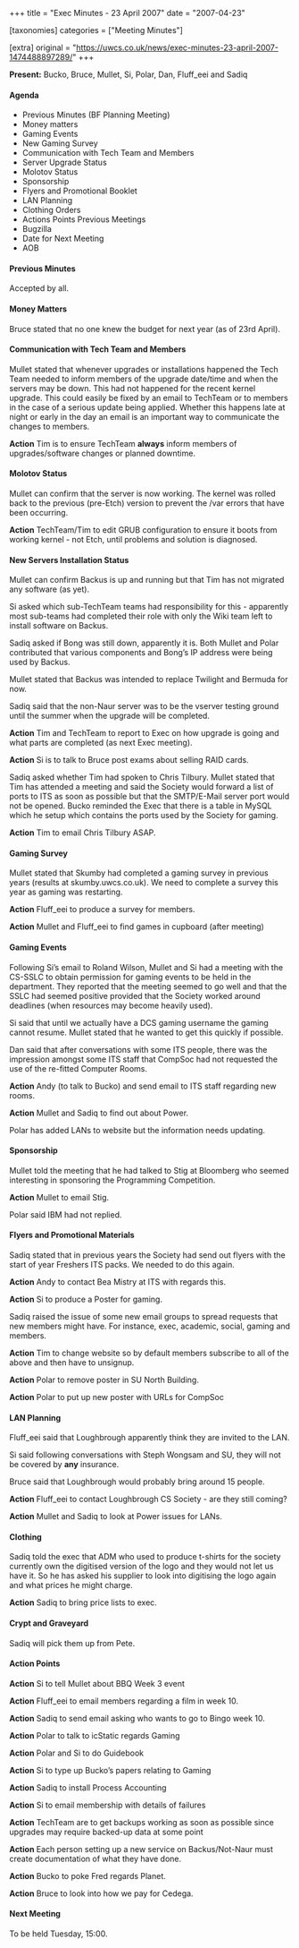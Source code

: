 +++
title = "Exec Minutes - 23 April 2007"
date = "2007-04-23"

[taxonomies]
categories = ["Meeting Minutes"]

[extra]
original = "https://uwcs.co.uk/news/exec-minutes-23-april-2007-1474488897289/"
+++

**Present:** Bucko, Bruce, Mullet, Si, Polar, Dan, Fluff\_eei and Sadiq

#### Agenda

  - Previous Minutes (BF Planning Meeting)
  - Money matters
  - Gaming Events
  - New Gaming Survey
  - Communication with Tech Team and Members
  - Server Upgrade Status
  - Molotov Status
  - Sponsorship
  - Flyers and Promotional Booklet
  - LAN Planning
  - Clothing Orders
  - Actions Points Previous Meetings
  - Bugzilla
  - Date for Next Meeting
  - AOB

#### Previous Minutes

Accepted by all.

#### Money Matters

Bruce stated that no one knew the budget for next year (as of 23rd April).

#### Communication with Tech Team and Members

Mullet stated that whenever upgrades or installations happened the Tech Team needed to inform members of the upgrade date/time and when the servers may be down. This had not happened for the recent kernel upgrade. This could easily be fixed by an email to TechTeam or to members in the case of a serious update being applied. Whether this happens late at night or early in the day an email is an important way to communicate the changes to members.

**Action** Tim is to ensure TechTeam **always** inform members of upgrades/software changes or planned downtime.

#### Molotov Status

Mullet can confirm that the server is now working. The kernel was rolled back to the previous (pre-Etch) version to prevent the /var errors that have been occurring.

**Action** TechTeam/Tim to edit GRUB configuration to ensure it boots from working kernel - not Etch, until problems and solution is diagnosed.

#### New Servers Installation Status

Mullet can confirm Backus is up and running but that Tim has not migrated any software (as yet).

Si asked which sub-TechTeam teams had responsibility for this - apparently most sub-teams had completed their role with only the Wiki team left to install software on Backus.

Sadiq asked if Bong was still down, apparently it is. Both Mullet and Polar contributed that various components and Bong’s IP address were being used by Backus.

Mullet stated that Backus was intended to replace Twilight and Bermuda for now.

Sadiq said that the non-Naur server was to be the vserver testing ground until the summer when the upgrade will be completed.

**Action** Tim and TechTeam to report to Exec on how upgrade is going and what parts are completed (as next Exec meeting).

**Action** Si is to talk to Bruce post exams about selling RAID cards.

Sadiq asked whether Tim had spoken to Chris Tilbury. Mullet stated that Tim has attended a meeting and said the Society would forward a list of ports to ITS as soon as possible but that the SMTP/E-Mail server port would not be opened. Bucko reminded the Exec that there is a table in MySQL which he setup which contains the ports used by the Society for gaming.

**Action** Tim to email Chris Tilbury ASAP.

#### Gaming Survey

Mullet stated that Skumby had completed a gaming survey in previous years (results at skumby.uwcs.co.uk). We need to complete a survey this year as gaming was restarting.

**Action** Fluff\_eei to produce a survey for members.

**Action** Mullet and Fluff\_eei to find games in cupboard (after meeting)

#### Gaming Events

Following Si’s email to Roland Wilson, Mullet and Si had a meeting with the CS-SSLC to obtain permission for gaming events to be held in the department. They reported that the meeting seemed to go well and that the SSLC had seemed positive provided that the Society worked around deadlines (when resources may become heavily used).

Si said that until we actually have a DCS gaming username the gaming cannot resume. Mullet stated that he wanted to get this quickly if possible.

Dan said that after conversations with some ITS people, there was the impression amongst some ITS staff that CompSoc had not requested the use of the re-fitted Computer Rooms.

**Action** Andy (to talk to Bucko) and send email to ITS staff regarding new rooms.

**Action** Mullet and Sadiq to find out about Power.

Polar has added LANs to website but the information needs updating.

#### Sponsorship

Mullet told the meeting that he had talked to Stig at Bloomberg who seemed interesting in sponsoring the Programming Competition.

**Action** Mullet to email Stig.

Polar said IBM had not replied.

#### Flyers and Promotional Materials

Sadiq stated that in previous years the Society had send out flyers with the start of year Freshers ITS packs. We needed to do this again.

**Action** Andy to contact Bea Mistry at ITS with regards this.

**Action** Si to produce a Poster for gaming.

Sadiq raised the issue of some new email groups to spread requests that new members might have. For instance, exec, academic, social, gaming and members.

**Action** Tim to change website so by default members subscribe to all of the above and then have to unsignup.

**Action** Polar to remove poster in SU North Building.

**Action** Polar to put up new poster with URLs for CompSoc

#### LAN Planning

Fluff\_eei said that Loughbrough apparently think they are invited to the LAN.

Si said following conversations with Steph Wongsam and SU, they will not be covered by **any** insurance.

Bruce said that Loughbrough would probably bring around 15 people.

**Action** Fluff\_eei to contact Loughbrough CS Society - are they still coming?

**Action** Mullet and Sadiq to look at Power issues for LANs.

#### Clothing

Sadiq told the exec that ADM who used to produce t-shirts for the society currently own the digitised version of the logo and they would not let us have it. So he has asked his supplier to look into digitising the logo again and what prices he might charge.

**Action** Sadiq to bring price lists to exec.

#### Crypt and Graveyard

Sadiq will pick them up from Pete.

#### Action Points

**Action** Si to tell Mullet about BBQ Week 3 event

**Action** Fluff\_eei to email members regarding a film in week 10.

**Action** Sadiq to send email asking who wants to go to Bingo week 10.

**Action** Polar to talk to icStatic regards Gaming

**Action** Polar and Si to do Guidebook

**Action** Si to type up Bucko’s papers relating to Gaming

**Action** Sadiq to install Process Accounting

**Action** Si to email membership with details of failures

**Action** TechTeam are to get backups working as soon as possible since upgrades may require backed-up data at some point

**Action** Each person setting up a new service on Backus/Not-Naur must create documentation of what they have done.

**Action** Bucko to poke Fred regards Planet.

**Action** Bruce to look into how we pay for Cedega.

#### Next Meeting

To be held Tuesday, 15:00.
